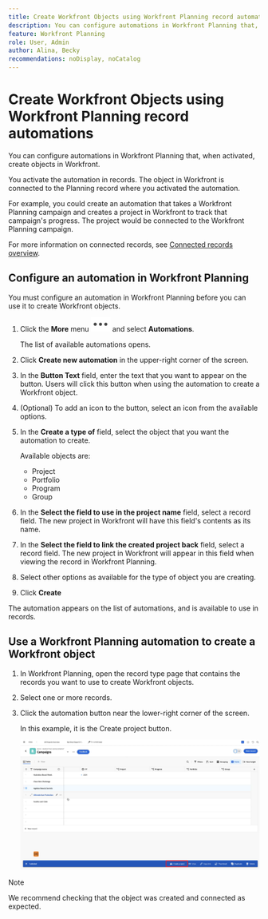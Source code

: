 ```yaml
---
title: Create Workfront Objects using Workfront Planning record automations
description: You can configure automations in Workfront Planning that, when activated, create objects in Workfront.
feature: Workfront Planning
role: User, Admin
author: Alina, Becky
recommendations: noDisplay, noCatalog
---
```


# Create Workfront Objects using Workfront Planning record automations

You can configure automations in Workfront Planning that, when activated, create objects in Workfront.

You activate the automation in records. The object in Workfront is connected to the Planning record where you activated the automation.

For example, you could create an automation that takes a Workfront Planning campaign and creates a project in Workfront to track that campaign's progress. The project would be connected to the Workfront Planning campaign.

For more information on connected records, see [Connected records overview](/help/quicksilver/planning/records/connected-records-overview.md).


## Configure an automation in Workfront Planning

You must configure an automation in Workfront Planning before you can use it to create Workfront objects.

1. Click the **More** menu ![](assets/more-menu.png) and select **Automations**. 

   The list of available automations opens.

1. Click **Create new automation** in the upper-right corner of the screen.
1. In the **Button Text** field, enter the text that you want to appear on the button. Users will click this button when using the automation to create a Workfront object.
1. (Optional) To add an icon to the button, select an icon from the available options.
1. In the **Create a type of** field, select the object that you want the automation to create. 

   Available objects are:

   * Project
   * Portfolio
   * Program
   * Group

1. In the **Select the field to use in the project name** field, select a record field. The new project in Workfront will have this field's contents as its name.
1. In the **Select the field to link the created project back** field, select a record field. The new project in Workfront will appear in this field when viewing the record in Workfront Planning.
1. Select other options as available for the type of object you are creating.
1. Click **Create**

The automation appears on the list of automations, and is available to use in records.

## Use a Workfront Planning automation to create a Workfront object

1. In Workfront Planning, open the record type page that contains the records you want to use to create Workfront objects.
1. Select one or more records.
1. Click the automation button near the lower-right corner of the screen. 

   In this example, it is the Create project button. 

   ![Automation button](assets/automation-custom-button.png)

>[!NOTE]
>
>We recommend checking that the object was created and connected as expected.

